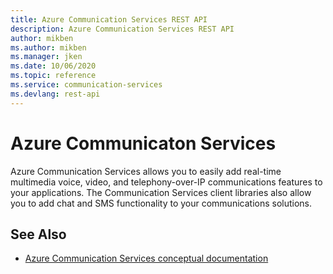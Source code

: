 ```yaml
---
title: Azure Communication Services REST API
description: Azure Communication Services REST API
author: mikben
ms.author: mikben
ms.manager: jken
ms.date: 10/06/2020
ms.topic: reference
ms.service: communication-services
ms.devlang: rest-api
---
```


# Azure Communicaton Services

Azure Communication Services allows you to easily add real-time multimedia voice, video, and telephony-over-IP communications features to your applications. The Communication Services client libraries also allow you to add chat and SMS functionality to your communications solutions.


## See Also

- [Azure Communication Services conceptual documentation](https://docs.microsoft.com/azure/communication-services/overview)

